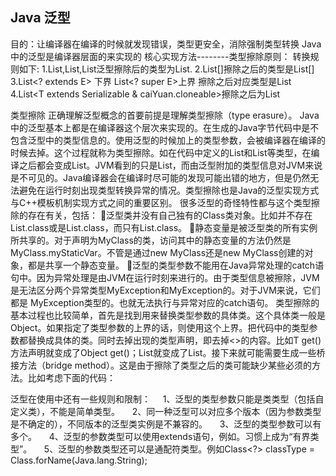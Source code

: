 ## Java  泛型
目的：让编译器在编译的时候就发现错误，类型更安全，消除强制类型转换
Java  中的泛型是编译器层面的来实现的
核心实现方法--------类型擦除原则：
转换规则如下:
1.List<String>,List<Integer>,List<T>泛型擦除后的类型为List.
2.List<String>[]擦除之后的类型是List[]
3.List<? extends E> 下界 List<? super E>上界 擦除之后对应类型是List<E>
4.List<T extends Serializable & caiYuan.cloneable>擦除之后为List<Serializable>

类型擦除
正确理解泛型概念的首要前提是理解类型擦除（type erasure）。 Java中的泛型基本上都是在编译器这个层次来实现的。在生成的Java字节代码中是不包含泛型中的类型信息的。使用泛型的时候加上的类型参数，会被编译器在编译的时候去掉。这个过程就称为类型擦除。如在代码中定义的List<Object>和List<String>等类型，在编译之后都会变成List。JVM看到的只是List，而由泛型附加的类型信息对JVM来说是不可见的。Java编译器会在编译时尽可能的发现可能出错的地方，但是仍然无法避免在运行时刻出现类型转换异常的情况。类型擦除也是Java的泛型实现方式与C++模板机制实现方式之间的重要区别。
很多泛型的奇怪特性都与这个类型擦除的存在有关，包括：
泛型类并没有自己独有的Class类对象。比如并不存在List<String>.class或是List<Integer>.class，而只有List.class。
静态变量是被泛型类的所有实例所共享的。对于声明为MyClass<T>的类，访问其中的静态变量的方法仍然是 MyClass.myStaticVar。不管是通过new MyClass<String>还是new MyClass<Integer>创建的对象，都是共享一个静态变量。
泛型的类型参数不能用在Java异常处理的catch语句中。因为异常处理是由JVM在运行时刻来进行的。由于类型信息被擦除，JVM是无法区分两个异常类型MyException<String>和MyException<Integer>的。对于JVM来说，它们都是 MyException类型的。也就无法执行与异常对应的catch语句。
类型擦除的基本过程也比较简单，首先是找到用来替换类型参数的具体类。这个具体类一般是Object。如果指定了类型参数的上界的话，则使用这个上界。把代码中的类型参数都替换成具体的类。同时去掉出现的类型声明，即去掉<>的内容。比如T get()方法声明就变成了Object get()；List<String>就变成了List。接下来就可能需要生成一些桥接方法（bridge method）。这是由于擦除了类型之后的类可能缺少某些必须的方法。比如考虑下面的代码：

泛型在使用中还有一些规则和限制：
    1、泛型的类型参数只能是类类型（包括自定义类），不能是简单类型。
    2、同一种泛型可以对应多个版本（因为参数类型是不确定的），不同版本的泛型类实例是不兼容的。
    3、泛型的类型参数可以有多个。
    4、泛型的参数类型可以使用extends语句，例如<T extends superclass>。习惯上成为“有界类型”。
    5、泛型的参数类型还可以是通配符类型。例如Class<?> classType = Class.forName(Java.lang.String);
